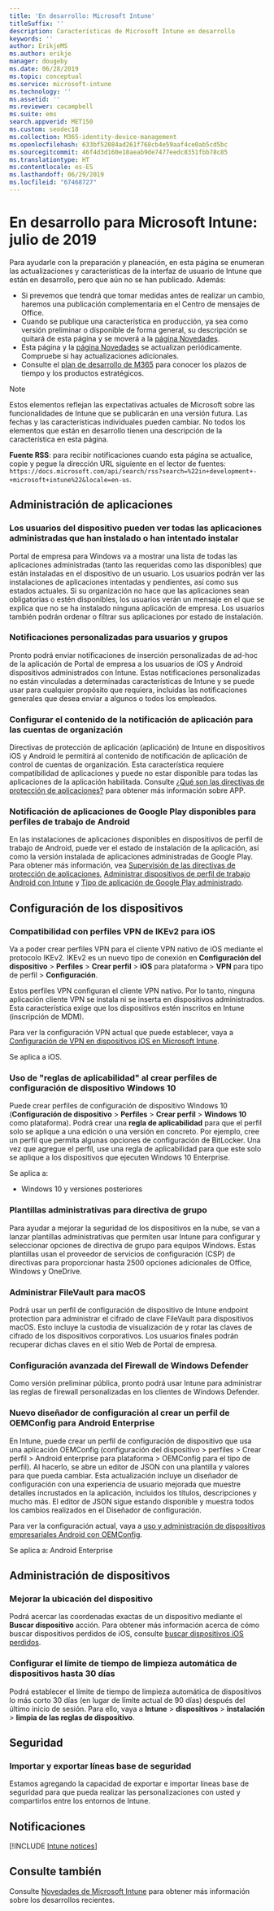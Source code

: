 ```yaml
---
title: 'En desarrollo: Microsoft Intune'
titleSuffix: ''
description: Características de Microsoft Intune en desarrollo
keywords: ''
author: ErikjeMS
ms.author: erikje
manager: dougeby
ms.date: 06/28/2019
ms.topic: conceptual
ms.service: microsoft-intune
ms.technology: ''
ms.assetid: ''
ms.reviewer: cacampbell
ms.suite: ems
search.appverid: MET150
ms.custom: seodec18
ms.collection: M365-identity-device-management
ms.openlocfilehash: 633bf52084ad261f768cb4e59aaf4ce0ab5cd5bc
ms.sourcegitcommit: 46f4d3d160e18aeab9de7477eedc8351fbb78c85
ms.translationtype: HT
ms.contentlocale: es-ES
ms.lasthandoff: 06/29/2019
ms.locfileid: "67468727"
---
```

# <a name="in-development-for-microsoft-intune---july-2019"></a>En desarrollo para Microsoft Intune: julio de 2019

Para ayudarle con la preparación y planeación, en esta página se enumeran las actualizaciones y características de la interfaz de usuario de Intune que están en desarrollo, pero que aún no se han publicado. Además:

- Si prevemos que tendrá que tomar medidas antes de realizar un cambio, haremos una publicación complementaria en el Centro de mensajes de Office.
- Cuando se publique una característica en producción, ya sea como versión preliminar o disponible de forma general, su descripción se quitará de esta página y se moverá a la [página Novedades](whats-new.md).
- Esta página y la [página Novedades](whats-new.md) se actualizan periódicamente. Compruebe si hay actualizaciones adicionales.
- Consulte el [plan de desarrollo de M365](https://www.microsoft.com/microsoft-365/roadmap?rtc=2&filters=EMS) para conocer los plazos de tiempo y los productos estratégicos.

> [!Note]
> Estos elementos reflejan las expectativas actuales de Microsoft sobre las funcionalidades de Intune que se publicarán en una versión futura. Las fechas y las características individuales pueden cambiar. No todos los elementos que están en desarrollo tienen una descripción de la característica en esta página.

**Fuente RSS**: para recibir notificaciones cuando esta página se actualice, copie y pegue la dirección URL siguiente en el lector de fuentes: `https://docs.microsoft.com/api/search/rss?search=%22in+development+-+microsoft+intune%22&locale=en-us`.

<!--
## What's coming to Intune in the Azure portal 
## What's coming to Intune apps
## Notices
-->

<!-- Common categories:  
#### App management
#### Device configuration
#### Device enrollment
#### Device management
#### Intune apps
#### Monitor and troubleshoot
#### Role-based access control
#### Security

-->
 
<!-- ***********************************************-->
## <a name="app-management"></a>Administración de aplicaciones

### <a name="device-users-can-view-all-managed-apps-theyve-installed-or-tried-to-install----2352913---"></a>Los usuarios del dispositivo pueden ver todas las aplicaciones administradas que han instalado o han intentado instalar <!-- 2352913 -->
Portal de empresa para Windows va a mostrar una lista de todas las aplicaciones administradas (tanto las requeridas como las disponibles) que están instaladas en el dispositivo de un usuario. Los usuarios podrán ver las instalaciones de aplicaciones intentadas y pendientes, así como sus estados actuales. Si su organización no hace que las aplicaciones sean obligatorias o estén disponibles, los usuarios verán un mensaje en el que se explica que no se ha instalado ninguna aplicación de empresa. Los usuarios también podrán ordenar o filtrar sus aplicaciones por estado de instalación.

### <a name="customized-notifications-for-users-and-groups-------16766574-----"></a>Notificaciones personalizadas para usuarios y grupos    <!-- 16766574   -->
Pronto podrá enviar notificaciones de inserción personalizadas de ad-hoc de la aplicación de Portal de empresa a los usuarios de iOS y Android dispositivos administrados con Intune. Estas notificaciones personalizadas no están vinculadas a determinadas características de Intune y se puede usar para cualquier propósito que requiera, incluidas las notificaciones generales que desea enviar a algunos o todos los empleados.  

### <a name="configure-app-notification-content-for-organization-accounts----2576686---"></a>Configurar el contenido de la notificación de aplicación para las cuentas de organización <!-- 2576686 -->
Directivas de protección de aplicación (aplicación) de Intune en dispositivos iOS y Android le permitirá al contenido de notificación de aplicación de control de cuentas de organización. Esta característica requiere compatibilidad de aplicaciones y puede no estar disponible para todas las aplicaciones de la aplicación habilitada. Consulte [¿Qué son las directivas de protección de aplicaciones?](app-protection-policy.md) para obtener más información sobre APP.

### <a name="available-google-play-app-reporting-for-android-work-profiles----3041956----"></a>Notificación de aplicaciones de Google Play disponibles para perfiles de trabajo de Android <!-- 3041956  -->
En las instalaciones de aplicaciones disponibles en dispositivos de perfil de trabajo de Android, puede ver el estado de instalación de la aplicación, así como la versión instalada de aplicaciones administradas de Google Play. Para obtener más información, vea [Supervisión de las directivas de protección de aplicaciones](app-protection-policies-monitor.md), [Administrar dispositivos de perfil de trabajo Android con Intune](android-enterprise-overview.md) y [Tipo de aplicación de Google Play administrado](apps-add-android-for-work.md#managed-google-play-app-type).

<!-- ***********************************************-->
## <a name="device-configuration"></a>Configuración de los dispositivos


### <a name="support-for-ikev2-vpn-profiles-for-ios----1943438---"></a>Compatibilidad con perfiles VPN de IKEv2 para iOS <!-- 1943438 -->
Va a poder crear perfiles VPN para el cliente VPN nativo de iOS mediante el protocolo IKEv2. IKEv2 es un nuevo tipo de conexión en **Configuración del dispositivo** > **Perfiles** > **Crear perfil** > **iOS** para plataforma > **VPN** para tipo de perfil > **Configuración**.

Estos perfiles VPN configuran el cliente VPN nativo. Por lo tanto, ninguna aplicación cliente VPN se instala ni se inserta en dispositivos administrados. Esta característica exige que los dispositivos estén inscritos en Intune (inscripción de MDM).

Para ver la configuración VPN actual que puede establecer, vaya a [Configuración de VPN en dispositivos iOS en Microsoft Intune](vpn-settings-ios.md).

Se aplica a iOS.

### <a name="use-applicability-rules-when-creating-windows-10-device-configuration-profiles----2549910---"></a>Uso de "reglas de aplicabilidad" al crear perfiles de configuración de dispositivo Windows 10 <!-- 2549910 -->
Puede crear perfiles de configuración de dispositivo Windows 10 (**Configuración de dispositivo** > **Perfiles** > **Crear perfil** > **Windows 10** como plataforma). Podrá crear una **regla de aplicabilidad** para que el perfil solo se aplique a una edición o una versión en concreto. Por ejemplo, cree un perfil que permita algunas opciones de configuración de BitLocker. Una vez que agregue el perfil, use una regla de aplicabilidad para que este solo se aplique a los dispositivos que ejecuten Windows 10 Enterprise.

Se aplica a: 
- Windows 10 y versiones posteriores

### <a name="administrative-templates-for-group-policy---------3510695---"></a>Plantillas administrativas para directiva de grupo     <!--  3510695 -->
Para ayudar a mejorar la seguridad de los dispositivos en la nube, se van a lanzar plantillas administrativas que permiten usar Intune para configurar y seleccionar opciones de directiva de grupo para equipos Windows.  Estas plantillas usan el proveedor de servicios de configuración (CSP) de directivas para proporcionar hasta 2500 opciones adicionales de Office, Windows y OneDrive.

### <a name="manage-filevault-for-macos-------3858502--1210104-----"></a>Administrar FileVault para macOS   <!--  3858502 + 1210104   -->
Podrá usar un perfil de configuración de dispositivo de Intune endpoint protection para administrar el cifrado de clave FileVault para dispositivos macOS. Esto incluye la custodia de visualización de y rotar las claves de cifrado de los dispositivos corporativos. Los usuarios finales podrán recuperar dichas claves en el sitio Web de Portal de empresa.

### <a name="advanced-settings-for-windows-defender-firewall-------1311949-------"></a>Configuración avanzada del Firewall de Windows Defender   <!--  1311949     -->
Como versión preliminar pública, pronto podrá usar Intune para administrar las reglas de firewall personalizadas en los clientes de Windows Defender.  

### <a name="new-configuration-designer-when-creating-an-oemconfig-profile-for-android-enterprise----3712769----"></a>Nuevo diseñador de configuración al crear un perfil de OEMConfig para Android Enterprise <!-- 3712769  -->
En Intune, puede crear un perfil de configuración de dispositivo que usa una aplicación OEMConfig (configuración del dispositivo > perfiles > Crear perfil > Android enterprise para plataforma > OEMConfig para el tipo de perfil). Al hacerlo, se abre un editor de JSON con una plantilla y valores para que pueda cambiar. Esta actualización incluye un diseñador de configuración con una experiencia de usuario mejorada que muestre detalles incrustados en la aplicación, incluidos los títulos, descripciones y mucho más. El editor de JSON sigue estando disponible y muestra todos los cambios realizados en el Diseñador de configuración.

Para ver la configuración actual, vaya a [uso y administración de dispositivos empresariales Android con OEMConfig](android-oem-configuration-overview.md).

Se aplica a: Android Enterprise


<!-- ***********************************************-->
## <a name="device-management"></a>Administración de dispositivos

### <a name="improve-device-location---3855417---"></a>Mejorar la ubicación del dispositivo<!-- 3855417 -->
Podrá acercar las coordenadas exactas de un dispositivo mediante el **Buscar dispositivo** acción. Para obtener más información acerca de cómo buscar dispositivos perdidos de iOS, consulte [buscar dispositivos iOS perdidos](device-locate.md).

### <a name="configure-automatic-device-clean-up-time-limit-down-to-30-days---4231059----"></a>Configurar el límite de tiempo de limpieza automática de dispositivos hasta 30 días <!--4231059  -->
Podrá establecer el límite de tiempo de limpieza automática de dispositivos lo más corto 30 días (en lugar de límite actual de 90 días) después del último inicio de sesión. Para ello, vaya a **Intune** > **dispositivos** > **instalación** > **limpia de las reglas de dispositivo**.


<!-- ***********************************************-->
## <a name="security"></a>Seguridad

### <a name="import-and-export-security-baselines------3408610------------"></a>Importar y exportar líneas base de seguridad    <!--3408610          -->  
Estamos agregando la capacidad de exportar e importar líneas base de seguridad para que pueda realizar las personalizaciones con usted y compartirlos entre los entornos de Intune.



<!-- ***********************************************-->
## <a name="notices"></a>Notificaciones

[!INCLUDE [Intune notices](./includes/intune-notices.md)]

## <a name="see-also"></a>Consulte también
Consulte [Novedades de Microsoft Intune](whats-new.md) para obtener más información sobre los desarrollos recientes.


